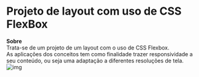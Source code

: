 # Projeto de layout com uso de CSS FlexBox
**Sobre**<br>
Trata-se de um projeto de um layout com o uso de CSS Flexbox.<br>
As aplicações dos conceitos tem como finalidade trazer responsividade a seu conteúdo, ou seja uma adaptação a diferentes resoluções de tela.
![img](img.jpg)<br>